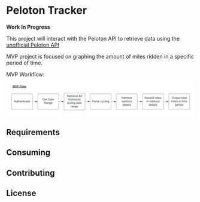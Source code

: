 # Peloton Tracker

**Work In Progress**

This project will interact with the Peloton API to retrieve data using the [unofficial Peloton API](https://app.swaggerhub.com/apis/DovOps/peloton-unofficial-api/0.3.0#/)

MVP project is focused on graphing the amount of miles ridden in a specific period of time.

MVP Workflow:
![workflow](images/workflow.jpeg)

## Requirements

## Consuming

## Contributing

## License

